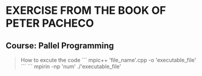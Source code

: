# EXERCISE FROM THE BOOK OF PETER PACHECO

## Course: Pallel Programming

> How to excute the code
> ´´´ mpic++ 'file_name'.cpp -o 'executable_file' ´´´
> ´´´ mpirin -np 'num' ./'executable_file'
